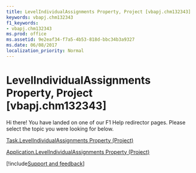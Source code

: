 ```yaml
---
title: LevelIndividualAssignments Property, Project [vbapj.chm132343]
keywords: vbapj.chm132343
f1_keywords:
- vbapj.chm132343
ms.prod: office
ms.assetid: 9e2eaf34-f7a5-4b53-818d-bbc34b3a9327
ms.date: 06/08/2017
localization_priority: Normal
---
```



# LevelIndividualAssignments Property, Project [vbapj.chm132343]

Hi there! You have landed on one of our F1 Help redirector pages. Please select the topic you were looking for below.

[Task.LevelIndividualAssignments Property (Project)](https://msdn.microsoft.com/library/79db0de9-485a-148e-b3ae-ba460ac29ca6%28Office.15%29.aspx)

[Application.LevelIndividualAssignments Property (Project)](https://msdn.microsoft.com/library/7ce1ac1a-3dd5-be72-f410-7ff173b1c280%28Office.15%29.aspx)

[!include[Support and feedback](~/includes/feedback-boilerplate.md)]